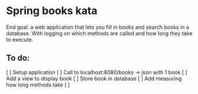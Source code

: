 # Spring books kata

End goal: a web application that lets you fill in books and search books in a database.
With logging on which methods are called and how long they take to execute.

## To do:
[ ] Setup application
[ ] Call to localhost:8080/books -> json with 1 book
[ ] Add a view to display book
[ ] Store book in database
[ ] Add measuring how long methods take
[ ] 